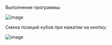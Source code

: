 Выполнение программы:

![image](https://github.com/user-attachments/assets/91d9eb39-cab9-4a25-83ea-897559b51918)

Смена позиций кубов при нажатии на кнопку:

![image](https://github.com/user-attachments/assets/f9689e8f-d83d-462e-a405-b7e677ad5401)


